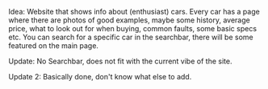 Idea: Website that shows info about (enthusiast) cars. Every car has a page where there are photos of good examples, maybe some history, average price, what to look out for when buying, common faults, some basic specs etc. You can search for a specific car in the searchbar, there will be some featured on the main page.

Update: No Searchbar, does not fit with the current vibe of the site.

Update 2: Basically done, don't know what else to add.
